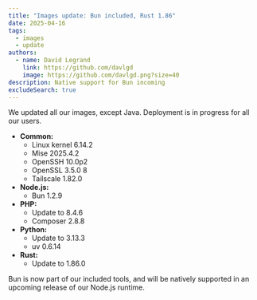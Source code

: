 ```yaml
---
title: "Images update: Bun included, Rust 1.86"
date: 2025-04-16
tags:
  - images
  - update
authors:
  - name: David Legrand
    link: https://github.com/davlgd
    image: https://github.com/davlgd.png?size=40
description: Native support for Bun incoming
excludeSearch: true
---
```


We updated all our images, except Java. Deployment is in progress for all our users.

* **Common:**
  * Linux kernel 6.14.2
  * Mise 2025.4.2
  * OpenSSH 10.0p2
  * OpenSSL 3.5.0 8
  * Tailscale 1.82.0
* **Node.js:**
  * Bun 1.2.9
* **PHP:**
  * Update to 8.4.6
  * Composer 2.8.8
* **Python:**
  * Update to 3.13.3
  * uv 0.6.14
* **Rust:**
  * Update to 1.86.0

Bun is now part of our included tools, and will be natively supported in an upcoming release of our Node.js runtime.
